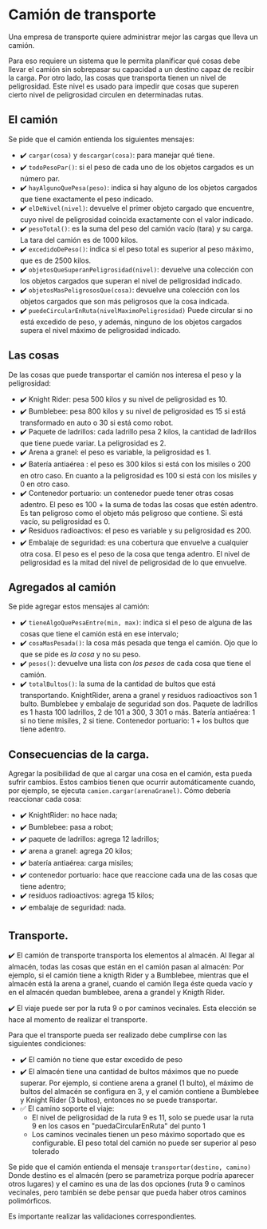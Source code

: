 # Camión de transporte

Una empresa de transporte quiere administrar mejor las cargas que lleva un camión.

Para eso requiere un sistema que le permita planificar qué cosas debe llevar el camión sin sobrepasar su capacidad a un destino capaz de recibir la carga. Por otro lado, las cosas que transporta tienen un nivel de peligrosidad. Este nivel es usado para impedir que cosas que superen cierto nivel de peligrosidad circulen en determinadas rutas.

## El camión
Se pide que el camión entienda los siguientes mensajes:

* ✔️ `cargar(cosa)` y `descargar(cosa)`: para manejar qué tiene.
* ✔️ `todoPesoPar()`: si el peso de cada uno de los objetos cargados es un número par.
* ✔️ `hayAlgunoQuePesa(peso)`: indica si hay alguno de los objetos cargados que tiene exactamente el peso indicado.
* ✔️ `elDeNivel(nivel)`: devuelve el primer objeto cargado que encuentre, cuyo nivel de peligrosidad coincida exactamente con el valor indicado.   
* ✔️ `pesoTotal()`: es la suma del peso del camión vacío (tara) y su carga. La tara del camión es de 1000 kilos.
* ✔️ `excedidoDePeso()`: indica si el peso total es superior al peso máximo, que es de 2500 kilos.
* ✔️ `objetosQueSuperanPeligrosidad(nivel)`: devuelve una colección con los objetos cargados que superan el nivel de peligrosidad indicado.
* ✔️ `objetosMasPeligrososQue(cosa)`: devuelve una colección con los objetos cargados que son más peligrosos que la cosa indicada.
* ✔️ `puedeCircularEnRuta(nivelMaximoPeligrosidad)` Puede circular si no está excedido de peso, y además, ninguno de los objetos cargados supera el nivel máximo de peligrosidad indicado.

## Las cosas
De las cosas que puede transportar el camión nos interesa el peso y la peligrosidad:

* ✔️ Knight Rider: pesa 500 kilos y su nivel de peligrosidad es 10.
* ✔️ Bumblebee: pesa 800 kilos y su nivel de peligrosidad es 15 si está transformado en auto o 30 si está como robot.
* ✔️ Paquete de ladrillos: cada ladrillo pesa 2 kilos, la cantidad de ladrillos que tiene puede variar. La peligrosidad es 2.
* ✔️ Arena a granel: el peso es variable, la peligrosidad es 1.
* ✔️ Batería antiaérea : el peso es 300 kilos si está con los misiles o 200 en otro caso. En cuanto a la peligrosidad es 100 si está con los misiles y 0 en otro caso.
* ✔️ Contenedor portuario: un contenedor puede tener otras cosas adentro. El peso es 100 + la suma de todas las cosas que estén adentro. Es tan peligroso como el objeto más peligroso que contiene. Si está vacío, su peligrosidad es 0.
* ✔️ Residuos radioactivos: el peso es variable y su peligrosidad es 200.
* ✔️ Embalaje de seguridad: es una cobertura que envuelve a cualquier otra cosa. El peso es el peso de la cosa que tenga adentro. El nivel de peligrosidad es la mitad del nivel de peligrosidad de lo que envuelve.

## Agregados al camión
Se pide agregar estos mensajes al camión:

* ✔️ `tieneAlgoQuePesaEntre(min, max)`: indica si el peso de alguna de las cosas que tiene el camión está en ese intervalo;
* ✔️ `cosaMasPesada()`: la cosa más pesada que tenga el camión. Ojo que lo que se pide es _la cosa_ y no su peso.
* ✔️ `pesos()`: devuelve una lista con _los pesos_ de cada cosa que tiene el camión.
* ✔️ `totalBultos()`: la suma de la cantidad de bultos que está transportando. KnightRider, arena a granel y residuos radioactivos son 1 bulto. Bumblebee y embalaje de seguridad son dos. Paquete de ladrillos es 1 hasta 100 ladrillos, 2 de 101 a 300, 3 301 o más. Batería antiaérea: 1 si no tiene misiles, 2 si tiene. Contenedor portuario: 1 + los bultos que tiene adentro.

## Consecuencias de la carga.
Agregar la posibilidad de que al cargar una cosa en el camión, esta pueda sufrir cambios. Estos cambios tienen que ocurrir automáticamente cuando, por ejemplo, se ejecuta `camion.cargar(arenaGranel)`. Cómo debería reaccionar cada cosa:

- ✔️ KnightRider: no hace nada;
- ✔️ Bumblebee: pasa a robot;
- ✔️ paquete de ladrillos: agrega 12 ladrillos;
- ✔️ arena a granel: agrega 20 kilos;
- ✔️ batería antiaérea: carga misiles;
- ✔️ contenedor portuario: hace que reaccione cada una de las cosas que tiene adentro;
- ✔️ residuos radioactivos: agrega 15 kilos;
- ✔️ embalaje de seguridad: nada.

## Transporte.

✔️ El camión de transporte transporta los elementos al almacén. Al llegar al almacén, todas las cosas que están en el camión pasan al almacén: 
Por ejemplo, si el camión tiene a knigth Rider y a Bumblebee, mientras que  el almacén está la arena a granel, cuando el camión 
llega éste queda vacío y en el almacén quedan bumblebee, arena a grandel y Knigth Rider.

✔️ El viaje puede ser por la ruta 9 o por caminos vecinales. Esta elección se hace al momento de realizar el transporte.

Para que el transporte pueda ser realizado debe cumplirse con las siguientes condiciones:
* ✔️ El camión no tiene que estar excedido de peso
* ✔️ El almacén tiene una cantidad de bultos máximos que no puede superar. Por ejemplo, si contiene arena a granel (1 bulto), el máximo de bultos
del almacén se configura en 3, y el camión contiene a Bumblebee y Knight Rider (3 bultos), entonces no se puede transportar.
* ✅ El camino soporte el viaje:
	* El nivel de peligrosidad de la ruta 9 es 11, solo se puede usar la ruta 9 en los casos en "puedaCircularEnRuta" del punto 1
	* Los caminos vecinales tienen un peso máximo soportado que es configurable. El peso total del camión no puede ser superior al peso tolerado


Se pide que el camión entienda el mensaje `transportar(destino, camino)` Donde destino es el almacén (pero se parametriza porque podría
aparecer otros lugares) y el camino es una de las dos opciones (ruta 9 o caminos vecinales, pero también se debe pensar que pueda haber otros caminos
polimórficos.

Es importante realizar las validaciones correspondientes.

